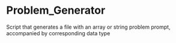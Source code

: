 # Problem_Generator
Script that generates a file with an array or string problem prompt, accompanied by corresponding data type
